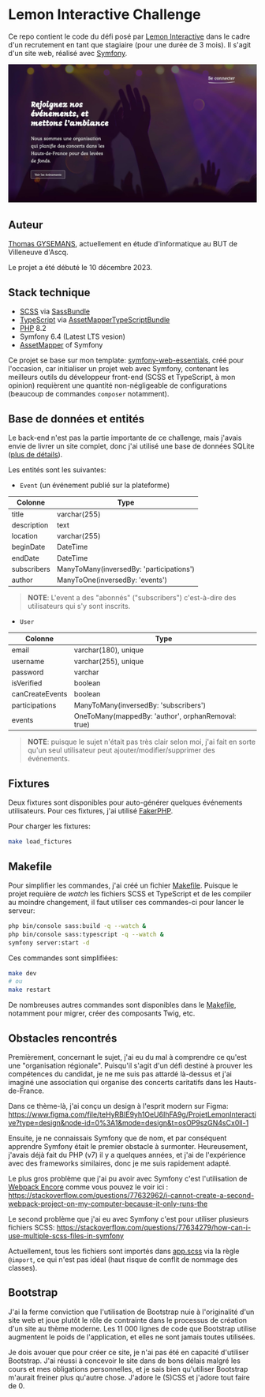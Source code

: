 # Lemon Interactive Challenge

Ce repo contient le code du défi posé par [Lemon Interactive](https://www.lemon-interactive.fr/) dans le cadre d'un recrutement en tant que stagiaire (pour une durée de 3 mois). Il s'agit d'un site web, réalisé avec [Symfony](https://symfony.com/).

![Image de la première page du site](/screenshots/maquette-homepage.jpg)

## Auteur

[Thomas GYSEMANS](https://portfolio.sciencesky.fr/), actuellement en étude d'informatique au BUT de Villeneuve d'Ascq.

Le projet a été débuté le 10 décembre 2023.

## Stack technique

- [SCSS](https://sass-lang.com/) via [SassBundle](https://symfony.com/bundles/SassBundle/current/index.html)
- [TypeScript](https://www.typescriptlang.org/) via [AssetMapperTypeScriptBundle](https://github.com/sensiolabs/AssetMapperTypeScriptBundle)
- [PHP](https://www.php.net/) 8.2
- Symfony 6.4 (Latest LTS vesion)
- [AssetMapper](https://symfony.com/doc/current/frontend/asset_mapper.html) of Symfony

Ce projet se base sur mon template: [symfony-web-essentials](https://github.com/ThomasGysemans/symfony-web-essentials), créé pour l'occasion, car initialiser un projet web avec Symfony, contenant les meilleurs outils du développeur front-end (SCSS et TypeScript, à mon opinion) requièrent une quantité non-négligeable de configurations (beaucoup de commandes `composer` notamment).

## Base de données et entités

Le back-end n'est pas la partie importante de ce challenge, mais j'avais envie de livrer un site complet, donc j'ai utilisé une base de données SQLite ([plus de détails](https://github.com/ThomasGysemans/symfony-web-essentials?tab=readme-ov-file#database)).

Les entités sont les suivantes:

- `Event` (un événement publié sur la plateforme)

|Colonne|Type|
|-------|----|
|title|varchar(255)|
|description|text|
|location|varchar(255)|
|beginDate|DateTime|
|endDate|DateTime|
|subscribers|ManyToMany(inversedBy: 'participations')|
|author|ManyToOne(inversedBy: 'events')|

> **NOTE**: L'event a des "abonnés" ("subscribers") c'est-à-dire des utilisateurs qui s'y sont inscrits.

- `User`

|Colonne|Type|
|-------|----|
|email|varchar(180), unique|
|username|varchar(255), unique|
|password|varchar|
|isVerified|boolean|
|canCreateEvents|boolean|
|participations|ManyToMany(inversedBy: 'subscribers')|
|events|OneToMany(mappedBy: 'author', orphanRemoval: true)|

> **NOTE**: puisque le sujet n'était pas très clair selon moi, j'ai fait en sorte qu'un seul utilisateur peut ajouter/modifier/supprimer des événements.

## Fixtures

Deux fixtures sont disponibles pour auto-générer quelques événements utilisateurs. Pour ces fixtures, j'ai utilisé [FakerPHP](https://fakerphp.github.io/).

Pour charger les fixtures:

```bash
make load_fictures
```

## Makefile

Pour simplifier les commandes, j'ai créé un fichier [Makefile](./Makefile). Puisque le projet requière de _watch_ les fichiers SCSS et TypeScript et de les compiler au moindre changement, il faut utiliser ces commandes-ci pour lancer le serveur:

```bash
php bin/console sass:build -q --watch &
php bin/console sass:typescript -q --watch &
symfony server:start -d
```

Ces commandes sont simplifiées:

```bash
make dev
# ou
make restart
```

De nombreuses autres commandes sont disponibles dans le [Makefile](./Makefile), notamment pour migrer, créer des composants Twig, etc.

## Obstacles rencontrés

Premièrement, concernant le sujet, j'ai eu du mal à comprendre ce qu'est une "organisation régionale". Puisqu'il s'agit d'un défi destiné à prouver les compétences du candidat, je ne me suis pas attardé là-dessus et j'ai imaginé une association qui organise des concerts caritatifs dans les Hauts-de-France.

Dans ce thème-là, j'ai conçu un design à l'esprit modern sur Figma: https://www.figma.com/file/teHyRBIE9yh1OeU6IhFA9g/ProjetLemonInteractive?type=design&node-id=0%3A1&mode=design&t=osOP9szGN4sCx0ll-1

Ensuite, je ne connaissais Symfony que de nom, et par conséquent apprendre Symfony était le premier obstacle à surmonter. Heureusement, j'avais déjà fait du PHP (v7) il y a quelques années, et j'ai de l'expérience avec des frameworks similaires, donc je me suis rapidement adapté.

Le plus gros problème que j'ai pu avoir avec Symfony c'est l'utilisation de [Webpack Encore](https://symfony.com/doc/current/frontend/encore/installation.html) comme vous pouvez le voir ici : https://stackoverflow.com/questions/77632962/i-cannot-create-a-second-webpack-project-on-my-computer-because-it-only-runs-the

Le second problème que j'ai eu avec Symfony c'est pour utiliser plusieurs fichiers SCSS: https://stackoverflow.com/questions/77634279/how-can-i-use-multiple-scss-files-in-symfony

Actuellement, tous les fichiers sont importés dans [app.scss](/assets/styles/app.scss) via la règle `@import`, ce qui n'est pas idéal (haut risque de conflit de nommage des classes).

## Bootstrap

J'ai la ferme conviction que l'utilisation de Bootstrap nuie à l'originalité d'un site web et joue plutôt le rôle de contrainte dans le processus de création d'un site au thème moderne. Les 11 000 lignes de code que Bootstrap utilise augmentent le poids de l'application, et elles ne sont jamais toutes utilisées.

Je dois avouer que pour créer ce site, je n'ai pas été en capacité d'utiliser Bootstrap. J'ai réussi à concevoir le site dans de bons délais malgré les cours et mes obligations personnelles, et je sais bien qu'utiliser Bootstrap m'aurait freiner plus qu'autre chose. J'adore le (S)CSS et j'adore tout faire de 0.